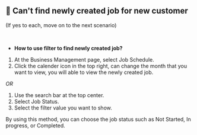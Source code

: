 
## 🔑 Can't find newly created job for new customer
<aside>
(If yes to each, move on to the next scenario)
    
<br> <!-- Adding one line space -->

- **How to use filter to find newly created job?**<br>

1. At the Business Management page, select Job Schedule.
2. Click the calender icon in the top right, can change the month that you want to view, you will able to view the newly created job.<br>

*OR* <br>

1. Use the search bar at the top center.
2. Select Job Status.
3. Select the filter value you want to show.<br>

By using this method, you can choose the job status such as Not Started, In progress, or Completed.
